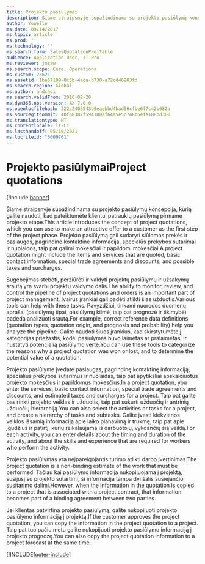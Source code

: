 ```yaml
---
title: Projekto pasiūlymai
description: Šiame straipsnyje supažindinama su projekto pasiūlymų koncepcija, kurią galite naudoti, kad pateiktumėte klientui patrauklų pasiūlymą pirmame projekto etape. Projekto pasiūlymą gali sudaryti siūlomos prekės ir paslaugos, pagrindinė kontaktinė informacija, specialūs prekybos sutarimai ir nuolaidos, taip pat galimi mokesčiai ir papildomi mokesčiai.
author: Yowelle
ms.date: 09/14/2017
ms.topic: article
ms.prod: ''
ms.technology: ''
ms.search.form: SalesQuotationProjTable
audience: Application User, IT Pro
ms.reviewer: josaw
ms.search.scope: Core, Operations
ms.custom: 23621
ms.assetid: 1ba67109-8c5b-4ada-b730-a72cd46203fd
ms.search.region: Global
ms.author: andchoi
ms.search.validFrom: 2016-02-28
ms.dyn365.ops.version: AX 7.0.0
ms.openlocfilehash: 322c2403543b9eaebbd4bad56cfbe6f7c42b682a
ms.sourcegitcommit: 40f68387f594180af64a5e5c748b6efa188bd300
ms.translationtype: HT
ms.contentlocale: lt-LT
ms.lasthandoff: 05/10/2021
ms.locfileid: "6009761"
---
```

# <a name="project-quotations"></a><span data-ttu-id="ee096-104">Projekto pasiūlymai</span><span class="sxs-lookup"><span data-stu-id="ee096-104">Project quotations</span></span>

[!include [banner](../includes/banner.md)]

<span data-ttu-id="ee096-105">Šiame straipsnyje supažindinama su projekto pasiūlymų koncepcija, kurią galite naudoti, kad pateiktumėte klientui patrauklų pasiūlymą pirmame projekto etape.</span><span class="sxs-lookup"><span data-stu-id="ee096-105">This article introduces the concept of project quotations, which you can use to make an attractive offer to a customer as the first step of the project phase.</span></span> <span data-ttu-id="ee096-106">Projekto pasiūlymą gali sudaryti siūlomos prekės ir paslaugos, pagrindinė kontaktinė informacija, specialūs prekybos sutarimai ir nuolaidos, taip pat galimi mokesčiai ir papildomi mokesčiai.</span><span class="sxs-lookup"><span data-stu-id="ee096-106">A project quotation might include the items and services that are quoted, basic contact information, special trade agreements and discounts, and possible taxes and surcharges.</span></span> 

<span data-ttu-id="ee096-107">Sugebėjimas stebėti, peržiūrėti ir valdyti projektų pasiūlymų ir užsakymų srautą yra svarbi projektų valdymo dalis.</span><span class="sxs-lookup"><span data-stu-id="ee096-107">The ability to monitor, review, and control the pipeline of project quotations and orders is an important part of project management.</span></span> <span data-ttu-id="ee096-108">Įvairūs įrankiai gali padėti atlikti šias užduotis.</span><span class="sxs-lookup"><span data-stu-id="ee096-108">Various tools can help with these tasks.</span></span> <span data-ttu-id="ee096-109">Pavyzdžiui, tinkami nuorodos duomenų aprašai (pasiūlymų tipai, pasiūlymų kilmė, taip pat prognozė ir tikimybė) padeda analizuoti srautą.</span><span class="sxs-lookup"><span data-stu-id="ee096-109">For example, correct reference data definitions (quotation types, quotation origin, and prognosis and probability) help you analyze the pipeline.</span></span> <span data-ttu-id="ee096-110">Galite naudoti šiuos įrankius, kad skirstytumėte į kategorijas priežastis, kodėl pasiūlymas buvo laimėtas ar pralaimėtas, ir nustatyti potencialią pasiūlymo vertę.</span><span class="sxs-lookup"><span data-stu-id="ee096-110">You can use these tools to categorize the reasons why a project quotation was won or lost, and to determine the potential value of a quotation.</span></span> 

<span data-ttu-id="ee096-111">Projekto pasiūlyme įvedate paslaugas, pagrindinę kontaktinę informaciją, specialius prekybos sutarimus ir nuolaidas, taip pat apytiksliai apskaičiuotus projekto mokesčius ir papildomus mokesčius.</span><span class="sxs-lookup"><span data-stu-id="ee096-111">In a project quotation, you enter the services, basic contact information, special trade agreements and discounts, and estimated taxes and surcharges for a project.</span></span> <span data-ttu-id="ee096-112">Taip pat galite pasirinkti projekto veiklas ir užduotis, taip pat sukurti užduočių ir antrinių užduočių hierarchiją.</span><span class="sxs-lookup"><span data-stu-id="ee096-112">You can also select the activities or tasks for a project, and create a hierarchy of tasks and subtasks.</span></span> <span data-ttu-id="ee096-113">Galite įvesti kiekvienos veiklos išsamią informaciją apie laiko planavimą ir trukmę, taip pat apie įgūdžius ir patirtį, kurių reikalaujama iš darbuotojų, vykdančių šią veiklą.</span><span class="sxs-lookup"><span data-stu-id="ee096-113">For each activity, you can enter details about the timing and duration of the activity, and about the skills and experience that are required for workers who perform the activity.</span></span> 

<span data-ttu-id="ee096-114">Projekto pasiūlymas yra neįpareigojantis turimo atlikti darbo įvertinimas.</span><span class="sxs-lookup"><span data-stu-id="ee096-114">The project quotation is a non-binding estimate of the work that must be performed.</span></span> <span data-ttu-id="ee096-115">Tačiau kai pasiūlymo informacija nukopijuojama į projektą, susijusį su projekto sutartimi, ši informacija tampa dvi šalis susiejančio susitarimo dalimi.</span><span class="sxs-lookup"><span data-stu-id="ee096-115">However, when the information in the quotation is copied to a project that is associated with a project contract, that information becomes part of a binding agreement between two parties.</span></span> 

<span data-ttu-id="ee096-116">Jei klientas patvirtina projekto pasiūlymą, galite nukopijuoti projekto pasiūlymo informaciją į projektą.</span><span class="sxs-lookup"><span data-stu-id="ee096-116">If the customer approves the project quotation, you can copy the information in the project quotation to a project.</span></span> <span data-ttu-id="ee096-117">Taip pat tuo pačiu metu galite nukopijuoti projekto pasiūlymo informaciją į projekto prognozę.</span><span class="sxs-lookup"><span data-stu-id="ee096-117">You can also copy the project quotation information to a project forecast at the same time.</span></span>





[!INCLUDE[footer-include](../includes/footer-banner.md)]